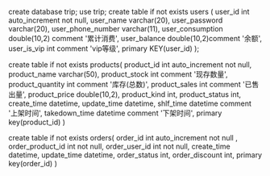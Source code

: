 create database trip;
use trip;
create table if not exists users (
user_id  int auto_increment not null,
user_name varchar(20),
user_password varchar(20),
user_phone_number varchar(11),
user_consumption  double(10,2) comment '累计消费',
user_balance double(10,2)comment '余额',
user_is_vip int comment 'vip等级',
primary KEY(user_id)
);



create table if not exists products(
product_id int auto_increment not null,
product_name varchar(50),
product_stock int comment '现存数量',
product_quantity int comment '库存(总数)',
product_sales int comment '已售出量',
product_price double(10,2),
product_kind int,
product_status int,
create_time datetime,
update_time datetime,
shlf_time datetime comment '上架时间',
takedown_time datetime comment '下架时间',
primary key(product_id)
)





create table if not exists orders(
order_id int auto_increment not null ,
order_product_id int not null,
order_user_id int  not null,
create_time datetime,
update_time datetime,
order_status int,
order_discount int,
primary key(order_id)
)



 